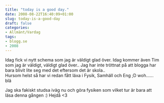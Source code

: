 ```yaml
---
title: "today is a good day."
date: 2008-08-22T16:40:09+01:00
slug: today-is-a-good-day
draft: false
categories:
- Allmänt/Vardag
tags:
- blogg.se
- 2008
---
```

Idag fick vi nytt schema som jag är väldigt glad över. Idag kommer även Tim som jag är väldigt, väldigt glad över.. Jag har inte tröttnat på att blogga har bara blivit lite seg med det eftersom det är skola..  
Hursom helst så har vi redan fått läxa i Fysik, Samhäll och Eng ;D woh......  blä  
  
Jag ska fakiskt studsa iväg nu och göra fysiken som vilket tur är bara att läsa denna gången :) Hejdå <3